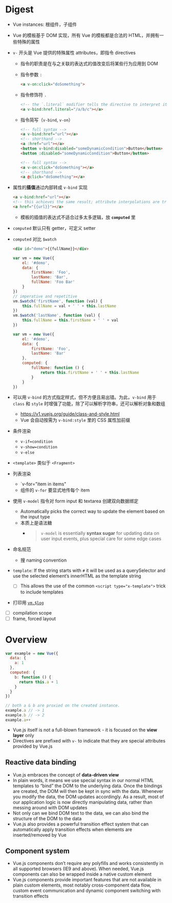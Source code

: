 # Digest
- Vue instances: 根组件，子组件
- Vue 的模板基于 DOM 实现，所有 Vue 的模板都是合法的 HTML，并拥有一些特殊的属性
- `v-` 开头是 Vue 提供的特殊属性 attributes，即指令 directives
    - 指令的职责是在与之关联的表达式的值改变后将某些行为应用到 DOM
    - 指令参数 `:`
        
        ```html
        <a v-on:click="doSomething">
        ```
    
    - 指令修饰符 `.`
        
        ```html
        <!-- the `.literal` modifier tells the directive to interpret its attribute value as a literal string rather than an expression -->
        <a v-bind:href.literal="/a/b/c"></a>
        ```
    
    - 指令简写（`v-bind`, `v-on`）
    	
        ```html
        <!-- full syntax -->
        <a v-bind:href="url"></a>
        <!-- shorthand -->
        <a :href="url"></a>
        <button v-bind:disabled="someDynamicCondition">Button</button>
        <button :disabled="someDynamicCondition">Button</button>

        <!-- full syntax -->
        <a v-on:click="doSomething"></a>
        <!-- shorthand -->
        <a @click="doSomething"></a>
        ```
    
- 属性的**插值**通过内部转成 `v-bind` 实现
	
    ```html
    <a v-bind:href="url"></a>
    <!-- this achieves the same result; attribute interpolations are translated into v-bind bindings internally -->
    <a href="{{url}}"></a>
    ```

    - 模板的插值的表达式不适合过多太多逻辑，放 **`computed`** 里
- `computed` 默认只有 getter，可定义 setter
- `computed` 对比 `$watch`

    ```html
    <div id="demo">{{fullName}}</div>
    ```

    ```js
    var vm = new Vue({
        el: '#demo',
        data: {
            firstName: 'Foo',
            lastName: 'Bar',
            fullName: 'Foo Bar'
        }
    })
    // imperative and repetitive
    vm.$watch('firstName', function (val) {
        this.fullName = val + ' ' + this.lastName
    })
    vm.$watch('lastName', function (val) {
        this.fullName = this.firstName + ' ' + val
    })

    var vm = new Vue({
        el: '#demo',
        data: {
            firstName: 'Foo',
            lastName: 'Bar'
        },
        computed: {
            fullName: function () {
                return this.firstName + ' ' + this.lastName
            }
        }
    })
    ```

- 可以用 `v-bind` 的方式指定样式，但不方便且易出错。为此，`v-bind` 用于 `class` 和 `style` 时增强了功能，除了可以解析字符串，还可以解析对象和数组
    - https://v1.vuejs.org/guide/class-and-style.html
    - Vue 会自动按需为 `v-bind:style` 里的 CSS 属性加前缀
- 条件渲染
    - `v-if=condition`
    - `v-show=condition`
    - `v-else`
- `<template>` 类似于 `<Fragment>`
- 列表渲染
    - `v-for="item in items"
    - 组件的 `v-for` 要显式地传每个 item
- 使用 `v-model` 指令对 form input 和 textarea 创建双向数据绑定
    - Automatically picks the correct way to update the element based on the input type
    - 本质上是语法糖
        - > `v-model` is essentially **syntax sugar** for updating data on user input events, plus special care for some edge cases
- 命名规范
    - 搜 naming convention
- `template`: If the string starts with `#` it will be used as a querySelector and use the selected element’s innerHTML as the template string
    - [ ] This allows the use of the common `<script type="x-template">` trick to include templates
- 打印用 <u>[`vm.$log`](https://v1.vuejs.org/api/#vm-log)</u>
- [ ] compilation scope
- [ ] frame, forced layout
# Overview

```js
var example = new Vue({
  data: {
    a: 1
  },
  computed: {
    b: function () {
      return this.a + 1
    }
  }
})

// both a & b are proxied on the created instance.
example.a // -> 1
example.b // -> 2
example.a++
```

- Vue.js itself is not a full-blown framework - it is focused on the **view layer** only
- Directives are prefixed with `v-` to indicate that they are special attributes provided by Vue.js
## Reactive data binding
- Vue.js embraces the concept of **data-driven view**
- In plain words, it means we use special syntax in our normal HTML templates to “bind” the DOM to the underlying data. Once the bindings are created, the DOM will then be kept in sync with the data. Whenever you modify the data, the DOM updates accordingly. As a result, most of our application logic is now directly manipulating data, rather than messing around with DOM updates
- Not only can we bind DOM text to the data, we can also bind the structure of the DOM to the data
- Vue.js also provides a powerful transition effect system that can automatically apply transition effects when elements are inserted/removed by Vue
## Component system
- Vue.js components don’t require any polyfills and works consistently in all supported browsers (IE9 and above). When needed, Vue.js components can also be wrapped inside a native custom element
- Vue.js components provide important features that are not available in plain custom elements, most notably cross-component data flow, custom event communication and dynamic component switching with transition effects